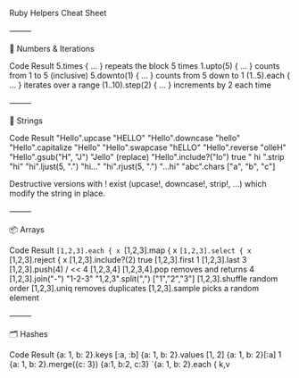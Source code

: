 Ruby Helpers Cheat Sheet

⸻

🔢 Numbers & Iterations

Code Result
5.times { ... } repeats the block 5 times
1.upto(5) { ... } counts from 1 to 5 (inclusive)
5.downto(1) { ... } counts from 5 down to 1
(1..5).each { ... } iterates over a range
(1..10).step(2) { ... } increments by 2 each time

⸻

📝 Strings

Code Result
"Hello".upcase "HELLO"
"Hello".downcase "hello"
"Hello".capitalize "Hello"
"Hello".swapcase "hELLO"
"Hello".reverse "olleH"
"Hello".gsub("H", "J") "Jello" (replace)
"Hello".include?("lo") true
"   hi   ".strip "hi"
"hi".ljust(5, ".") "hi..."
"hi".rjust(5, ".") "...hi"
"abc".chars ["a", "b", "c"]

Destructive versions with ! exist (upcase!, downcase!, strip!, …) which modify the string in place.

⸻

📦 Arrays

Code Result
`[1,2,3].each { x
`[1,2,3].map { x
`[1,2,3].select { x
`[1,2,3].reject { x
[1,2,3].include?(2) true
[1,2,3].first 1
[1,2,3].last 3
[1,2,3].push(4) / << 4 [1,2,3,4]
[1,2,3,4].pop removes and returns 4
[1,2,3].join("-") "1-2-3"
"1,2,3".split(",") ["1","2","3"]
[1,2,3].shuffle random order
[1,2,3].uniq removes duplicates
[1,2,3].sample picks a random element

⸻

🗂️ Hashes

Code Result
{a: 1, b: 2}.keys [:a, :b]
{a: 1, b: 2}.values [1, 2]
{a: 1, b: 2}[:a] 1
{a: 1, b: 2}.merge({c: 3}) {a:1, b:2, c:3}
`{a: 1, b: 2}.each { k,v
